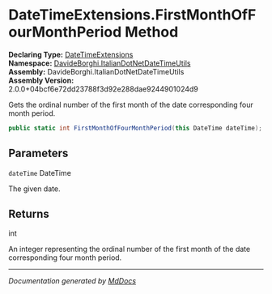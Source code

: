 ﻿<!--  
  <auto-generated>   
    The contents of this file were generated by a tool.  
    Changes to this file may be list if the file is regenerated  
  </auto-generated>   
-->

# DateTimeExtensions.FirstMonthOfFourMonthPeriod Method

**Declaring Type:** [DateTimeExtensions](../index.md)  
**Namespace:** [DavideBorghi.ItalianDotNetDateTimeUtils](../../index.md)  
**Assembly:** DavideBorghi.ItalianDotNetDateTimeUtils  
**Assembly Version:** 2.0.0+04bcf6e72dd23788f3d92e288dae9244901024d9

Gets the ordinal number of the first month of the date corresponding four month period.

```csharp
public static int FirstMonthOfFourMonthPeriod(this DateTime dateTime);
```

## Parameters

`dateTime`  DateTime

The given date.

## Returns

int

An integer representing the ordinal number of the first month of the date corresponding four month period.

___

*Documentation generated by [MdDocs](https://github.com/ap0llo/mddocs)*
